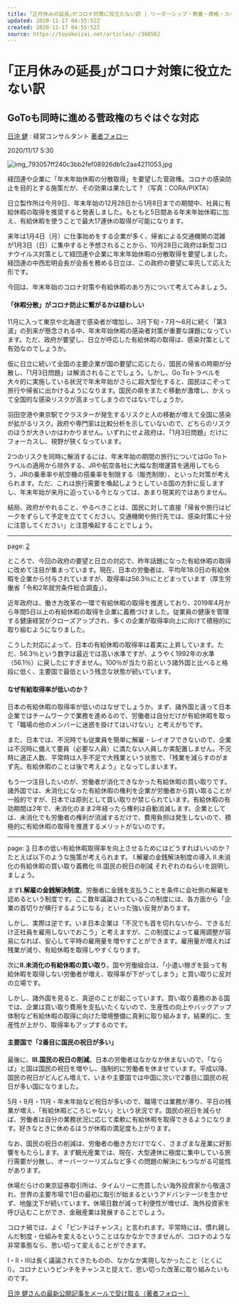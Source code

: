 ```yaml
---
title: ｢正月休みの延長｣がコロナ対策に役立たない訳 | リーダーシップ・教養・資格・スキル | 東洋経済オンライン | 経済ニュースの新基準
updated: 2020-11-17 04:55:52Z
created: 2020-11-17 04:55:52Z
source: https://toyokeizai.net/articles/-/388562
---
```


# ｢正月休みの延長｣がコロナ対策に役立たない訳

## GoToも同時に進める菅政権のちぐはぐな対応

 [日沖 健](https://toyokeizai.net/list/author/%E6%97%A5%E6%B2%96_%E5%81%A5) : 経営コンサルタント    [著者フォロー](https://id.toyokeizai.net/fm/?author_id=4332&author_name=%E6%97%A5%E6%B2%96+%E5%81%A5&referer=%2Farticles%2F-%2F388562%3Fismmark%3Da)

2020/11/17 5:30

![img_793057ff240c3bb2fef08926db1c2aa4211053.jpg](../_resources/img_793057ff240c3bb2fef08926db1c2aa4211053.jpg)

経団連や企業に「年末年始休暇の分散取得」を要望した菅政権。コロナの感染防止を目的とする施策だが、その効果は果たして？（写真：CORA/PIXTA）

日立製作所は今月9日、年末年始の12月28日から1月8日までの期間中、社員に有給休暇の取得を推奨すると発表しました。もともと5日間ある年末年始休暇に加え、有給休暇を使うことで最大17連休の取得が可能になります。

来年は1月4日（月）に仕事始めをする企業が多く、帰省による交通機関の混雑が1月3日（日）に集中すると予想されることから、10月28日に政府は新型コロナウイルス対策として経団連や企業に年末年始休暇の分散取得を要望しました。経団連の中西宏明会長が会長を務める日立は、この政府の要望に率先して応えた形です。

今回は、年末年始のコロナ対策や有給休暇のあり方について考えてみましょう。

#### 「休暇分散」がコロナ防止に繋がるかは疑わしい

11月に入って東京や北海道で感染者が増加し、3月下旬・7月〜8月に続く「第3波」の到来が懸念される中、年末年始休暇の感染者対策が重要な課題になっています。ただ、政府が要望し、日立が呼応した有給休暇の取得は、感染対策として有効なのでしょうか。

仮に日立に続いて全国の主要企業が国の要望に応じたら、国民の帰省の時期が分散し、「1月3日問題」は解消されることでしょう。しかし、Go Toトラベルを大々的に実施している状況で年末年始がさらに超大型化すると、国民はこぞって旅行や帰省に出かけるようになります。国民の県をまたぐ移動が激増し、かえって全国的な感染リスクが高まってしまうのではないでしょうか。

羽田空港や東京駅でクラスターが発生するリスクと人の移動が増えて全国に感染が拡がるリスク。政府や専門家は比較分析を示していないので、どちらのリスクのほうが大きいかはわかりません。いずれにせよ政府は、「1月3日問題」だけにフォーカスし、視野が狭くなっています。

2つのリスクを同時に解消するには、年末年始の期間の旅行についてはGo Toトラベルの適用から除外する、JRや航空各社に大幅な割増運賃を適用してもらう、JRの乗車率や航空機の搭乗率を制限する（販売制限）、といった対策が考えられます。ただ、これは旅行需要を喚起しようとしている国の方針に反しますし、年末年始が来月に迫っている今となっては、あまり現実的ではありません。

結局、政府がやれること、やるべきことは、国民に対して直接「帰省や旅行はピークをずらして予定を立ててください。交通機関や旅行先では、感染対策に十分に注意してください」と注意喚起することでしょう。

* * *

page: [2](https://toyokeizai.net/articles/-/388562?page=2)

ところで、今回の政府の要望と日立の対応で、昨年話題になった有給休暇の取得に改めて注目が集まっています。現在、日本の労働者は、平均年18.0日の有給休暇を企業から付与されていますが、取得率は56.3％にとどまっています（厚生労働省「令和2年就労条件総合調査」）。

近年政府は、働き方改革の一環で有給休暇の取得を推進しており、2019年4月から年間5日以上の有給休暇の取得を企業に義務づけました。従業員の健康を管理する健康経営がクローズアップされ、多くの企業が取得率向上に向けて積極的に取り組むようになりました。

こうした対応によって、日本の有給休暇の取得率は着実に上昇しています。ただ、56.3％という数字は最近では高い水準ですが、ようやく1992年の水準（56.1％）に戻したにすぎません。100％が当たり前という諸外国と比べると格段に低く、主要国で最低という残念な状態が続いています。

#### なぜ有給取得率が低いのか？

日本の有給休暇の取得率が低いのはなぜでしょうか。まず、諸外国と違って日本企業ではチームワークで業務を進めるので、労働者は自分だけが有給休暇を取って「職場の他のメンバーに迷惑を掛けてはいけない」と考えがちです。

また、日本では、不況時でも従業員を簡単に解雇・レイオフできないので、企業は不況時に備えて要員（必要な人員）に満たない人員しか実配置しません。不況時に適正人数、平常時は人手不足で大残業という状態で、「残業を減らすのがまず先。有給休暇のことは後で考えよう」となってしまいます。

もう一つ注目したいのが、労働者が消化できなかった有給休暇の買い取りです。諸外国では、未消化になった有給休暇の権利を企業が労働者から買い取ることが一般的ですが、日本では原則として買い取りが禁じられています。有給休暇の有効期間は2年で、未消化のまま2年経ったら権利は自動消滅します。企業としては、未消化でも労働者の権利が消滅するだけで、費用負担は発生しないので、積極的に有給休暇の取得を推進するメリットがないのです。

* * *

page: [3](https://toyokeizai.net/articles/-/388562?page=3)
日本の低い有給休暇取得率を向上させるためにはどうすればいいのか？ たとえば以下のような施策が考えられます。
Ⅰ.解雇の金銭解決制度の導入
Ⅱ.未消化の有給休暇の買い取り義務化
Ⅲ.国民の祝日の削減
それぞれのねらいを説明しましょう。

まず**Ⅰ.解雇の金銭解決制度**。労働者に金銭を支払うことを条件に会社側の解雇を認めるという制度です。ここ数年議論されているこの制度には、各方面から「企業の首切りが横行するようになる」といった強い反発があります。

しかし、実際は逆です。いま日本企業は「不況でも首を切れないから、できるだけ正社員を雇用しないでおこう」と考えますが、この制度によって雇用調整が容易になれば、安心して平時の雇用量を増やすことができます。雇用量が増えれば残業が減り、有給休暇を取得しやすくなります。

次に**Ⅱ.未消化の有給休暇の買い取り**。国や労働組合は、「小遣い稼ぎを狙って有給休暇を取得しない労働者が増え、取得率が下がってしまう」と買い取りに反対の立場です。

しかし、諸外国を見ると、真逆のことが起こっています。買い取り義務のある国では、企業は買い取り費用を支払いたくないので、生産性の向上やバックアップ体制など有給休暇の取得に向けた環境整備に真剣に取り組みます。結果的に、生産性が上がり、取得率もアップするのです。

#### 主要国で「2番目に国民の祝日が多い」

最後に、**Ⅲ.国民の祝日の削減**。日本の労働者はなかなか休まないので、「ならば」と国は国民の祝日を増やし、強制的に労働者を休ませています。平成以降、国民の祝日がどんどん増えて、いまや主要国では中国に次いで2番目に国民の祝日が多い国になりました。

5月・9月・11月・年末年始など祝日が多いので、職場では業務が滞り、平日の残業が増え、「有給休暇どころじゃない」という状況です。国民の祝日を減らせば、労働者は自分の業務状況に応じて柔軟に有給休暇を取得できるようになります。好きなときに休めるほうが休暇の満足度も上がります。

なお、国民の祝日の削減は、労働者の働き方だけでなく、さまざまな産業に好影響をもたらします。まず観光産業では、現在、大型連休に極度に集中している旅行需要が分散し、オーバーツーリズムなど多くの問題の解決にもつながる可能性があります。

休場だらけの東京証券取引所は、タイムリーに売買したい海外投資家から敬遠され、世界の主要市場で1日の最初に取引が始まるというアドバンテージを生かせず、地盤沈下が続いています。休場日数が減って利便性が増せば、海外投資家を呼び込むことができ、金融産業は発展することでしょう。

コロナ禍では、よく「ピンチはチャンス」と言われます。平常時には、慣れ親しんだ制度・仕組みを変えるということはなかなかできませんが、コロナのような非常事態なら、思い切って変えることができます。

Ⅰ・Ⅱ・Ⅲは長く議論されてきたものの、なかなか実現しなかったこと（とくにⅠ）。コロナというピンチをチャンスと捉えて、思い切った改革に取り組みたいものです。

[日沖 健さんの最新公開記事をメールで受け取る（著者フォロー）](https://id.toyokeizai.net/fm/?author_id=4332&author_name=%E6%97%A5%E6%B2%96+%E5%81%A5&referer=%2Farticles%2F-%2F388562%3Fismmark%3Da%26page%3D3)